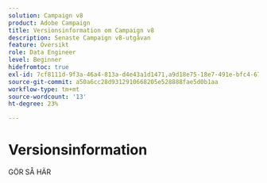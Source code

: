 ```yaml
---
solution: Campaign v8
product: Adobe Campaign
title: Versionsinformation om Campaign v8
description: Senaste Campaign v8-utgåvan
feature: Översikt
role: Data Engineer
level: Beginner
hidefromtoc: true
exl-id: 7cf8111d-9f3a-46a4-813a-d4e43a1d1471,a9d18e75-18e7-491e-bfc4-671c3600396e
source-git-commit: a50a6cc28d9312910668205e528888fae5d0b1aa
workflow-type: tm+mt
source-wordcount: '13'
ht-degree: 23%

---
```


# Versionsinformation

GÖR SÅ HÄR
